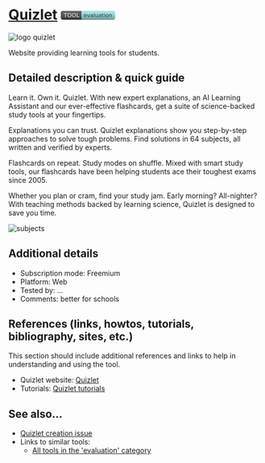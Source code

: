 # [Quizlet](https://quizlet.com/)  [<img src="images/evaluation.png" align="bottom">](https://github.com/e-CLOSE/Toolbox/issues?q=label%3A01_TOOL+label%3Aevaluation)
![logo quizlet](https://user-images.githubusercontent.com/96419022/157427564-0b750627-2af1-4387-8473-a30e9f97ab15.png)

Website providing learning tools for students.


## Detailed description & quick guide
Learn it. Own it. Quizlet.
With new expert explanations, an AI Learning Assistant and our ever-effective flashcards, get a suite of science-backed study tools at your fingertips.

Explanations you can trust.
Quizlet explanations show you step-by-step approaches to solve tough problems. Find solutions in 64 subjects, all written and verified by experts.

Flashcards on repeat. Study modes on shuffle.
Mixed with smart study tools, our flashcards have been helping students ace their toughest exams since 2005.

Whether you plan or cram, find your study jam.
Early morning? All-nighter? With teaching methods backed by learning science, Quizlet is designed to save you time.


![subjects](https://user-images.githubusercontent.com/96419022/157427279-6269cf3e-3b85-40e6-b519-e34794625756.png)


## Additional details

- Subscription mode: Freemium
- Platform: Web
- Tested by: ...
- Comments: better for schools


## References (links, howtos, tutorials, bibliography, sites, etc.)

This section should include additional references and links to help in
understanding and using the tool.

- Quizlet website: [Quizlet](https://quizlet.com/)
- Tutorials: [Quizlet tutorials](https://www.youtube.com/c/quizlet/videos)


## See also...

- [Quizlet creation issue](https://github.com/e-CLOSE/Toolbox/issues/69)
- Links to similar tools:
  - [All tools in the 'evaluation' category](https://github.com/e-CLOSE/Toolbox/issues?q=label%3A01_TOOL+label%3Aevaluation)
